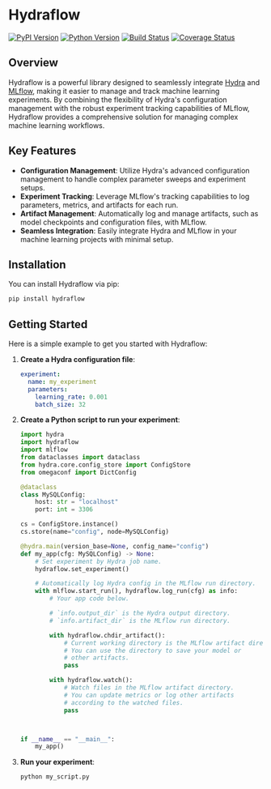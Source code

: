 # Hydraflow

[![PyPI Version][pypi-v-image]][pypi-v-link]
[![Python Version][python-v-image]][python-v-link]
[![Build Status][GHAction-image]][GHAction-link]
[![Coverage Status][codecov-image]][codecov-link]

<!-- Badges -->
[pypi-v-image]: https://img.shields.io/pypi/v/hydraflow.svg
[pypi-v-link]: https://pypi.org/project/hydraflow/
[python-v-image]: https://img.shields.io/pypi/pyversions/hydraflow.svg
[python-v-link]: https://pypi.org/project/hydraflow
[GHAction-image]: https://github.com/daizutabi/hydraflow/actions/workflows/ci.yml/badge.svg?branch=main&event=push
[GHAction-link]: https://github.com/daizutabi/hydraflow/actions?query=event%3Apush+branch%3Amain
[codecov-image]: https://codecov.io/github/daizutabi/hydraflow/coverage.svg?branch=main
[codecov-link]: https://codecov.io/github/daizutabi/hydraflow?branch=main

## Overview

Hydraflow is a powerful library designed to seamlessly integrate [Hydra](https://hydra.cc/) and [MLflow](https://mlflow.org/), making it easier to manage and track machine learning experiments. By combining the flexibility of Hydra's configuration management with the robust experiment tracking capabilities of MLflow, Hydraflow provides a comprehensive solution for managing complex machine learning workflows.

## Key Features

- **Configuration Management**: Utilize Hydra's advanced configuration management to handle complex parameter sweeps and experiment setups.
- **Experiment Tracking**: Leverage MLflow's tracking capabilities to log parameters, metrics, and artifacts for each run.
- **Artifact Management**: Automatically log and manage artifacts, such as model checkpoints and configuration files, with MLflow.
- **Seamless Integration**: Easily integrate Hydra and MLflow in your machine learning projects with minimal setup.

## Installation

You can install Hydraflow via pip:

```bash
pip install hydraflow
```

## Getting Started

Here is a simple example to get you started with Hydraflow:

1. **Create a Hydra configuration file**:

    ```yaml
    experiment:
      name: my_experiment
      parameters:
        learning_rate: 0.001
        batch_size: 32
    ```

2. **Create a Python script to run your experiment**:

    ```python
    import hydra
    import hydraflow
    import mlflow
    from dataclasses import dataclass
    from hydra.core.config_store import ConfigStore
    from omegaconf import DictConfig

    @dataclass
    class MySQLConfig:
        host: str = "localhost"
        port: int = 3306

    cs = ConfigStore.instance()
    cs.store(name="config", node=MySQLConfig)

    @hydra.main(version_base=None, config_name="config")
    def my_app(cfg: MySQLConfig) -> None:
        # Set experiment by Hydra job name.
        hydraflow.set_experiment()

        # Automatically log Hydra config in the MLflow run directory.
        with mlflow.start_run(), hydraflow.log_run(cfg) as info:
            # Your app code below.

            # `info.output_dir` is the Hydra output directory.
            # `info.artifact_dir` is the MLflow run directory.

            with hydraflow.chdir_artifact():
                # Current working directory is the MLflow artifact directory.
                # You can use the directory to save your model or
                # other artifacts.
                pass

            with hydraflow.watch():
                # Watch files in the MLflow artifact directory.
                # You can update metrics or log other artifacts
                # according to the watched files.
                pass



    if __name__ == "__main__":
        my_app()
    ```

3. **Run your experiment**:

    ```bash
    python my_script.py
    ```
